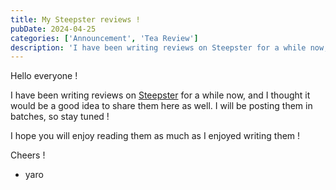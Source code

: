 ```yaml
---
title: My Steepster reviews !
pubDate: 2024-04-25
categories: ['Announcement', 'Tea Review']
description: 'I have been writing reviews on Steepster for a while now, and I thought it would be a good idea to share them here as well. I will be posting them in batches, so stay tuned !'
---
```


Hello everyone !

I have been writing reviews on [Steepster](https://steepster.com/Yaroster) for a while now, and I thought it would be a good idea to share them here as well. I will be posting them in batches, so stay tuned !

I hope you will enjoy reading them as much as I enjoyed writing them !

Cheers !

- yaro
